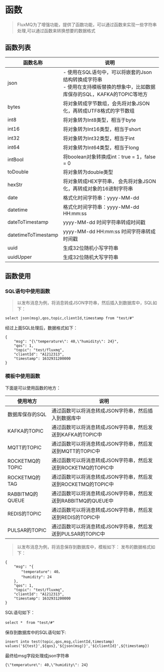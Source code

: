 # 函数
> FluxMQ为了增强功能，提供了函数功能，可以通过函数来实现一些字符串处理,可以通过函数来转换想要的数据格式

## 函数列表
| 函数名称                | 说明                                                                              |
|---------------------|---------------------------------------------------------------------------------|
| json                | - 使用在SQL语句中，可以将嵌套的Json结构转换成字符串 <br/> - 使用在支持模板替换的想象中，比如数据库保存的SQL，KAFKA的TOPIC等地方 |
| bytes               | 将对象转成字节数组，会先将对象JSON化，再转成UTF8格式的字节数组                                             |
| int8                | 将对象转为Int8类型，相当于byte                                                             |
| int16               | 将对象转为Int16类型，相当于short                                                           |
| int32               | 将对象转为Int32类型，相当于int                                                             |
| int64               | 将对象转为Int64类型，相当于long                                                            |
| intBool              | 将boolean对象转换成int：true = 1，false = 0                                             |
| toDouble            | 将对象转为double类型                                                                   |
| hexStr              | 将对象转成HEX字符串， 会先将对象JSON化，再转成对象的16进制字符串                                           |
| date                | 格式化时间字符串：yyyy-MM-dd                                                             |
| datetime            | 格式化时间字符串：yyyy-MM-dd HH:mm:ss                                                    |
| dateToTimestamp     | yyyy-MM-dd 时间字符串转成时间戳                                                           |
| datetimeToTimestamp | yyyy-MM-dd HH:mm:ss 时间字符串转成时间戳                                                  |
| uuid                | 生成32位随机小写字符串                                                                    |
| uuidUpper | 生成32位随机大写字符串                                                                    |



## 函数使用
### SQL语句中使用函数
> 以发布消息为例，将消息转成JSON字符串，然后插入到数据库中，SQL如下：
```
select json(msg),qos,topic,clientId,timestamp from "test/#"
```
经过上面SQL处理后，数据格式如下：
```
{
    "msg": "{\"temperature\": 40,\"humidity\": 24}",
    "qos": 1,
    "topic": "test/fluxmq",
    "clientId": "A1212313",
    "timestamp": 1632931200000
}
```
### 模板中使用函数
下面是可以使用函数的地方：

| 使用地方      | 说明 |
|-----------|------|
| 数据库保存的SQL | 通过函数可以将消息转成JSON字符串，然后插入到数据库中 |
| KAFKA的TOPIC | 通过函数可以将消息转成JSON字符串，然后发送到KAFKA的TOPIC中 |
| MQTT的TOPIC | 通过函数可以将消息转成JSON字符串，然后发送到MQTT的TOPIC中 |
| ROCKETMQ的TOPIC | 通过函数可以将消息转成JSON字符串，然后发送到ROCKETMQ的TOPIC中 |
| ROCKETMQ的TAG | 通过函数可以将消息转成JSON字符串，然后发送到ROCKETMQ的TOPIC中 |
| RABBITMQ的QUEUE | 通过函数可以将消息转成JSON字符串，然后发送到RABBITMQ的QUEUE中 |
| REDIS的TOPIC | 通过函数可以将消息转成JSON字符串，然后发送到REDIS的TOPIC中 |
| PULSAR的TOPIC | 通过函数可以将消息转成JSON字符串，然后发送到PULSAR的TOPIC中 |

> 以发布消息为例，将消息保存到数据库中，模板如下：
发布的数据格式如下：
```
{
    "msg": "{
    　　"temperature": 40，
    　　"humidity": 24
    },
    "qos": 1,
    "topic": "test/fluxmq",
    "clientId": "A1212313",
    "timestamp": 1632931200000
}
```
SQL语句如下：
```
select *　from "test/#"
```
保存到数据库中的SQL语句如下:
```
insert into test(topic,qos,msg,clientId,timestamp) 
values('${test}',${qos},'${json(msg)}','${clientId}',${timestamp})
```
最终给msg字段处理成json字符串
```text
{\"temperature\": 40,\"humidity\": 24}
```